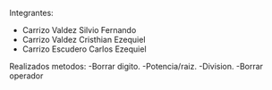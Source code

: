 Integrantes:

- Carrizo Valdez Silvio Fernando
- Carrizo Valdez Cristhian Ezequiel
- Carrizo Escudero Carlos Ezequiel

Realizados metodos:
-Borrar digito.
-Potencia/raiz.
-Division.
-Borrar operador
